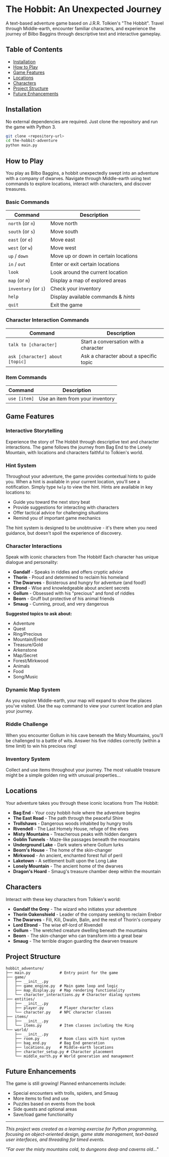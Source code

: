 # The Hobbit: An Unexpected Journey

A text-based adventure game based on J.R.R. Tolkien's "The Hobbit". Travel through Middle-earth, encounter familiar characters, and experience the journey of Bilbo Baggins through descriptive text and interactive gameplay.

## Table of Contents

- [Installation](#installation)
- [How to Play](#how-to-play)
- [Game Features](#game-features)
- [Locations](#locations)
- [Characters](#characters)
- [Project Structure](#project-structure)
- [Future Enhancements](#future-enhancements)

## Installation

No external dependencies are required. Just clone the repository and run the game with Python 3.

```bash
git clone <repository-url>
cd the-hobbit-adventure
python main.py
```

## How to Play

You play as Bilbo Baggins, a hobbit unexpectedly swept into an adventure with a company of dwarves. Navigate through Middle-earth using text commands to explore locations, interact with characters, and discover treasures.

### Basic Commands

| Command              | Description                          |
| -------------------- | ------------------------------------ |
| `north` (or `n`)     | Move north                           |
| `south` (or `s`)     | Move south                           |
| `east` (or `e`)      | Move east                            |
| `west` (or `w`)      | Move west                            |
| `up` / `down`        | Move up or down in certain locations |
| `in` / `out`         | Enter or exit certain locations      |
| `look`               | Look around the current location     |
| `map` (or `m`)       | Display a map of explored areas      |
| `inventory` (or `i`) | Check your inventory                 |
| `help`               | Display available commands & _hints_ |
| `quit`               | Exit the game                        |

### Character Interaction Commands

| Command                         | Description                            |
| ------------------------------- | -------------------------------------- |
| `talk to [character]`           | Start a conversation with a character  |
| `ask [character] about [topic]` | Ask a character about a specific topic |

### Item Commands

| Command      | Description                     |
| ------------ | ------------------------------- |
| `use [item]` | Use an item from your inventory |

## Game Features

### Interactive Storytelling

Experience the story of The Hobbit through descriptive text and character interactions. The game follows the journey from Bag End to the Lonely Mountain, with locations and characters faithful to Tolkien's world.

### Hint System

Throughout your adventure, the game provides contextual hints to guide you. When a hint is available in your current location, you'll see a notification. Simply type `help` to view the hint. Hints are available in key locations to:

- Guide you toward the next story beat
- Provide suggestions for interacting with characters
- Offer tactical advice for challenging situations
- Remind you of important game mechanics

The hint system is designed to be unobtrusive - it's there when you need guidance, but doesn't spoil the experience of discovery.

### Character Interactions

Speak with iconic characters from The Hobbit! Each character has unique dialogue and personality:

- **Gandalf** - Speaks in riddles and offers cryptic advice
- **Thorin** - Proud and determined to reclaim his homeland
- **The Dwarves** - Boisterous and hungry for adventure (and food!)
- **Elrond** - Wise and knowledgeable about ancient secrets
- **Gollum** - Obsessed with his "precious" and fond of riddles
- **Beorn** - Gruff but protective of his animal friends
- **Smaug** - Cunning, proud, and very dangerous

**Suggested topics to ask about:**

- Adventure
- Quest
- Ring/Precious
- Mountain/Erebor
- Treasure/Gold
- Arkenstone
- Map/Secret
- Forest/Mirkwood
- Animals
- Food
- Song/Music

### Dynamic Map System

As you explore Middle-earth, your map will expand to show the places you've visited. Use the `map` command to view your current location and plan your journey.

### Riddle Challenge

When you encounter Gollum in his cave beneath the Misty Mountains, you'll be challenged to a battle of wits. Answer his five riddles correctly (within a time limit) to win his precious ring!

### Inventory System

Collect and use items throughout your journey. The most valuable treasure might be a simple golden ring with unusual properties...

## Locations

Your adventure takes you through these iconic locations from The Hobbit:

- **Bag End** - Your cozy hobbit-hole where the adventure begins
- **The East Road** - The path through the peaceful Shire
- **Trollshaws** - Dangerous woods inhabited by hungry trolls
- **Rivendell** - The Last Homely House, refuge of the elves
- **Misty Mountains** - Treacherous peaks with hidden dangers
- **Goblin Tunnels** - Maze-like passages beneath the mountains
- **Underground Lake** - Dark waters where Gollum lurks
- **Beorn's House** - The home of the skin-changer
- **Mirkwood** - An ancient, enchanted forest full of peril
- **Laketown** - A settlement built upon the Long Lake
- **Lonely Mountain** - The ancient home of the dwarves
- **Dragon's Hoard** - Smaug's treasure chamber deep within the mountain

## Characters

Interact with these key characters from Tolkien's world:

- **Gandalf the Grey** - The wizard who initiates your adventure
- **Thorin Oakenshield** - Leader of the company seeking to reclaim Erebor
- **The Dwarves** - Fili, Kili, Dwalin, Balin, and the rest of Thorin's company
- **Lord Elrond** - The wise elf-lord of Rivendell
- **Gollum** - The wretched creature dwelling beneath the mountains
- **Beorn** - The skin-changer who can transform into a great bear
- **Smaug** - The terrible dragon guarding the dwarven treasure

## Project Structure

```
hobbit_adventure/
├── main.py             # Entry point for the game
├── game/
│   ├── __init__.py
│   ├── game_engine.py  # Main game loop and logic
│   ├── map_display.py  # Map rendering functionality
│   └── character_interactions.py # Character dialog systems
├── entities/
│   ├── __init__.py
│   ├── player.py       # Player character class
│   └── character.py    # NPC character classes
├── items/
│   ├── __init__.py
│   └── items.py        # Item classes including the Ring
└── world/
    ├── __init__.py
    ├── room.py         # Room class with hint system
    ├── bag_end.py      # Bag End generation
    ├── locations.py    # Middle-earth locations
    ├── character_setup.py # Character placement
    └── middle_earth.py # World generation and management
```

## Future Enhancements

The game is still growing! Planned enhancements include:

- Special encounters with trolls, spiders, and Smaug
- More items to find and use
- Puzzles based on events from the book
- Side quests and optional areas
- Save/load game functionality

---

_This project was created as a learning exercise for Python programming, focusing on object-oriented design, game state management, text-based user interfaces, and threading for timed events._

_"Far over the misty mountains cold, to dungeons deep and caverns old..."_
